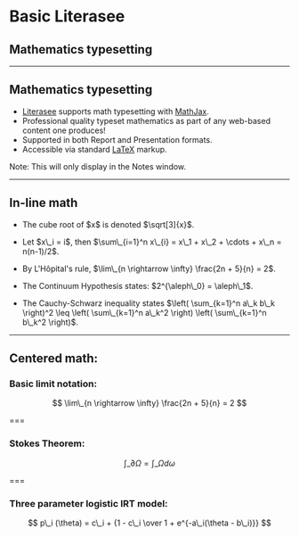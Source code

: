 # Basic Literasee
## Mathematics typesetting

---

## Mathematics typesetting

- [Literasee](http://literasee.io) supports math typesetting with [MathJax](https://www.mathjax.org/).
- Professional quality typeset mathematics as part of any web-based content one produces!
- Supported in both Report and Presentation formats.
- Accessible via standard [LaTeX](https://www.latex-project.org/) markup.

Note:
This will only display in the Notes window.

---

## In-line math

- <p class="fragment">The cube root of $x$ is denoted $\sqrt[3]{x}$.</p>
- <p class="fragment">Let $x\_i = i$, then $\sum\_{i=1}^n x\_{i} = x\_1 + x\_2 + \cdots + x\_n = n(n-1)/2$.</p>
- <p class="fragment">By L'Hôpital's rule, $\lim\_{n \rightarrow \infty} \frac{2n + 5}{n} = 2$.</p>
- <p class="fragment">The Continuum Hypothesis states: $2^{\aleph\_0} = \aleph\_1$.</p>
- <p class="fragment">The Cauchy-Schwarz inequality states $\left( \sum_{k=1}^n a\_k b\_k \right)^2 \leq \left( \sum\_{k=1}^n a\_k^2 \right) \left( \sum\_{k=1}^n b\_k^2 \right)$.</p>

---

## Centered math:

### Basic limit notation:

$$
\lim\_{n \rightarrow \infty} \frac{2n + 5}{n} = 2
$$

===

### Stokes Theorem:

$$
\int\_{\partial \Omega} = \int\_\Omega d\omega
$$

===

### Three parameter logistic IRT model:

$$
p\_i (\theta) = c\_i + {1 - c\_i \over 1 + e^{-a\_i(\theta - b\_i)}}
$$
